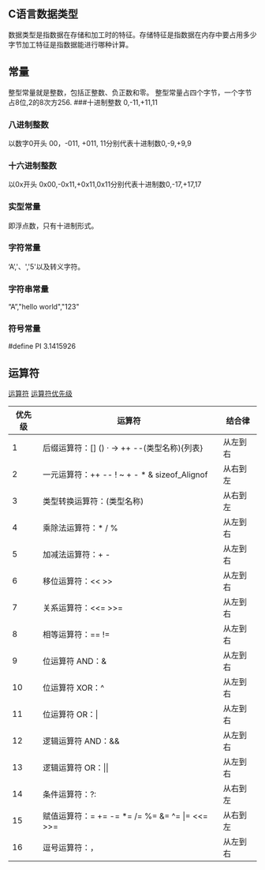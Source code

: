 ## C语言数据类型
数据类型是指数据在存储和加工时的特征。存储特征是指数据在内存中要占用多少字节加工特征是指数据能进行哪种计算。

## 常量
整型常量就是整数，包括正整数、负正数和零。
整型常量占四个字节，一个字节占8位,2的8次方256.
###十进制整数
0,-11,+11,11
### 八进制整数
以数字0开头
00，-011, +011, 11分别代表十进制数0,-9,+9,9
### 十六进制整数
以0x开头
0x00,-0x11,+0x11,0x11分别代表十进制数0,-17,+17,17

### 实型常量
即浮点数，只有十进制形式。

### 字符常量
‘A’,'、','5'以及转义字符。

### 字符串常量
“A”,"hello world","123"

### 符号常量
\#define PI 3.1415926

## 运算符
[运算符](http://c.biancheng.net/view/254.html)
[运算符优先级](http://c.biancheng.net/view/285.html)

优先级|运算符|结合律
---|---|---
1 |后缀运算符：[]    ()    ·    ->    ++    --(类型名称){列表}|从左到右
2 |一元运算符：++    --    !    ~    +    -    *    &    sizeof_Alignof |从右到左
3 |类型转换运算符：(类型名称) |从右到左
4 |乘除法运算符：*    /    % |从左到右
5 |加减法运算符：+    - |从左到右
6 |移位运算符：<<    >> |从左到右
7 |关系运算符：<<=    >>= |从左到右
8 |相等运算符：==    != |从左到右
9 |位运算符 AND：& |从左到右
10 |位运算符 XOR：^ |从左到右
11 |位运算符 OR：\| |从左到右
12 |逻辑运算符 AND：&& |从左到右
13 |逻辑运算符 OR：\|\| |从左到右
14 |条件运算符：?: |从右到左
15 |赋值运算符：=         +=        -=       *=       /=      %=       &=       ^=      \|=   <<=      >>= |从右到左
16 |逗号运算符：， |从左到右
